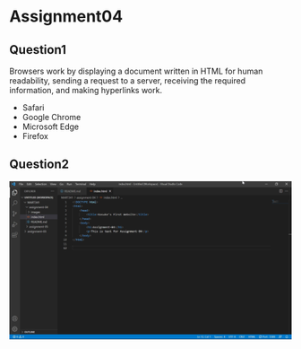 # Assignment04

## Question1 
Browsers work by displaying a document written in HTML for human readability, sending a request to a server, receiving the required information, and making hyperlinks work.
- Safari
- Google Chrome
- Microsoft Edge
- Firefox

## Question2
![Screenhot](./images/screenshot.jpg)